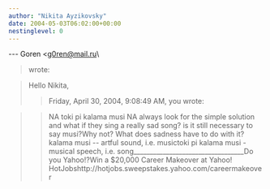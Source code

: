 ```yaml
---
author: "Nikita Ayzikovsky"
date: 2004-05-03T06:02:00+00:00
nestinglevel: 0
---
```

\---
 Goren <[g0ren@mail.ru](mailto://g0ren@mail.ru)\
> wrote:

> Hello Nikita,
>> Friday, April 30, 2004, 9:08:49 AM, you wrote:

>> NA
> toki pi kalama musi
> NA
> always look for the simple solution
>> and what if they sing a really sad song? is it still necessary to say
> musi?Why not? What does sadness have to do with it?kalama musi --
 artful sound, i.e. musictoki pi kalama musi - musical speech, i.e. song\_\_\_\_\_\_\_\_\_\_\_\_\_\_\_\_\_\_\_\_\_\_\_\_\_\_\_\_\_\_\_\_\_\_Do you Yahoo!?Win a $20,000 Career Makeover at Yahoo! HotJobshttp://hotjobs.sweepstakes.yahoo.com/careermakeover